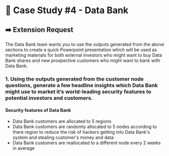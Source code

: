 # 🏦 Case Study #4 - Data Bank
## ➡️ Extension Request

The Data Bank team wants you to use the outputs generated from the above sections to create a quick Powerpoint presentation which will be used as marketing materials for both external investors who might want to buy Data Bank shares and new prospective customers who might want to bank with Data Bank.

### 1. Using the outputs generated from the customer node questions, generate a few headline insights which Data Bank might use to market it’s world-leading security features to potential investors and customers.

#### Security features of Data Bank

* Data Bank customers are allocated to 5 regions
* Data Bank customers are randomly allocated to 5 nodes according to there region to reduce the risk of hackers getting into Data Bank's system and stealing customer's money and data  
* Data Bank customers are reallocated to a different node every 2 weeks in average
